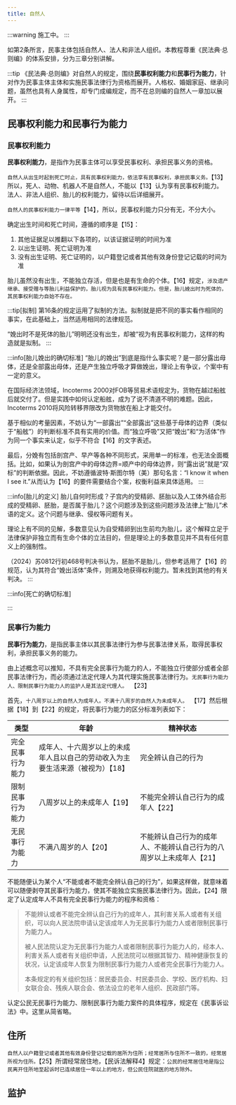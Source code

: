 ```yaml
---
title: 自然人
---
```


:::warning
施工中。
:::

如第2条所言，民事主体包括自然人、法人和非法人组织。本教程尊重《民法典·总则编》的体系安排，分为三章分别讲解。

:::tip
《民法典·总则编》对自然人的规定，围绕**民事权利能力**和**民事行为能力**，针对作为民事主体主体和实施民事法律行为资格而展开。人格权、婚姻家庭、继承问题，虽然也具有人身属性，却专门成编规定，而不在总则编的自然人一章加以展开。
:::

## 民事权利能力和民事行为能力

### 民事权利能力

**民事权利能力**，是指作为民事主体可以享受民事权利、承担民事义务的资格。

`自然人从出生时起到死亡时止，具有民事权利能力，依法享有民事权利，承担民事义务。`【13】所以，死人、动物、机器人不是自然人，不能以【13】认为享有民事权利能力。法人、非法人组织、胎儿的权利能力，留待以后详细展开。

`自然人的民事权利能力一律平等`【14】，所以，民事权利能力只分有无，不分大小。

确定出生时间和死亡时间，遵循的顺序是【15】：

1. 其他证据足以推翻以下各项的，以该证据证明的时间为准
2. 以出生证明、死亡证明为准
3. 没有出生证明、死亡证明的，以户籍登记或者其他有效身份登记记载的时间为准

胎儿虽然没有出生，不能独立存活，但是也是有生命的个体。【16】规定，`涉及遗产继承、接受赠与等胎儿利益保护的，胎儿视为具有民事权利能力。但是，胎儿娩出时为死体的，其民事权利能力自始不存在。`

:::tip[拟制]
第16条的规定运用了拟制的方法。拟制就是把不同的事实看作相同的事实，在此基础上，当然适用相同的法律规范。

“娩出时不是死体的胎儿”明明还没有出生，却被“视为有民事权利能力，这样的构造就是拟制。
:::

:::info[胎儿娩出的确切标准]
“胎儿的娩出”到底是指什么事实呢？是一部分露出母体，还是全部露出母体，还是产生独立呼吸才算做娩出，理论上有争议，个案中有一定的意义。

在国际经济法领域，Incoterms 2000对FOB等贸易术语规定为，货物在越过船舷后就交付了。但是实践中如何认定船舷，成为了说不清道不明的难题。因此，Incoterms 2010将风险转移界限改为货物放在船上才能交付。

基于相似的考量因素，不妨认为“一部露出”“全部露出”这些基于母体的边界（类似于“船舷”）的判断标准不具有实用的价值。而“独立呼吸”又把“娩出”和“为活体”作为同一个事实来认定，似乎不符合【16】的文字表述。

最后，分娩有包括剖宫产、早产等各种不同形式，采用单一的标准，也无法全面概括。比如，如果认为剖宫产中的母体边界=顺产中的母体边界，则“露出说”就是“双标”的判断依据。因此，不妨遵循波特·斯图尔特（美）那句名言：“I know it when I see it.”从而认为【16】的要件需要结合个案，权衡利益来具体适用。
:::

:::info[胎儿的定义]
胎儿自何时形成？子宫内的受精卵、胚胎以及人工体外结合形成的受精卵、胚胎，是否属于胎儿？这个问题涉及到这些问题涉及法律上“胎儿”术语的定义。这个问题与继承、侵权等问题有关。

理论上有不同的见解，多数意见认为自受精卵到出生前均为胎儿，这个解释立足于法律保护非独立而有生命个体的立法目的，但是理论上的多数意见并不具有任何意义上的强制性。

（2024）苏0812行初468号判决书认为，胚胎不是胎儿，但参考适用了【16】的规范，认为其符合“娩出活体”条件，则溯及地获得权利能力。暂未找到其他的有关判决。
:::

:::info[死亡的确切标准]

:::

<!-- 2025/10/27更新，修改为新的方法 -->

### 民事行为能力

**民事行为能力**，是指民事主体以其民事法律行为参与民事法律关系，取得民事权利，承担民事义务的能力。

由上述概念可以推知，不具有完全民事行为能力的人，不能独立行使部分或者全部民事法律行为，而必须通过法定代理人为其代理实施民事法律行为。`无民事行为能力人、限制民事行为能力人的监护人是其法定代理人。 `【23】

首先，`十八周岁以上的自然人为成年人。不满十八周岁的自然人为未成年人。 `【17】然后根据【18】到【22】的规定，将民事行为能力的区分标准列表如下：

|类型|年龄|精神状态|
|----|--|-------|
|完全民事行为能力|成年人、十六周岁以上的未成年人且以自己的劳动收入为主要生活来源（被视为）【18】|完全辨认自己的行为|
|限制民事行为能力|八周岁以上的未成年人【19】|不能完全辨认自己行为的成年人【22】|
|无民事行为能力|不满八周岁的人【20】|不能辨认自己行为的成年人、不能辨认自己行为的八周岁以上未成年人【21】|

不能随便认为某个人“不能或者不能完全辨认自己的行为”，如果这样做，就意味着可以随便剥夺其民事行为能力，使其不能独立实施民事法律行为。因此，【24】限定了认定成年人不具有完全民事行为能力的程序和资格：

> 不能辨认或者不能完全辨认自己行为的成年人，其利害关系人或者有关组织，可以向人民法院申请认定该成年人为无民事行为能力人或者限制民事行为能力人。
> 
> 被人民法院认定为无民事行为能力人或者限制民事行为能力人的，经本人、利害关系人或者有关组织申请，人民法院可以根据其智力、精神健康恢复的状况，认定该成年人恢复为限制民事行为能力人或者完全民事行为能力人。
>
> 本条规定的有关组织包括：居民委员会、村民委员会、学校、医疗机构、妇女联合会、残疾人联合会、依法设立的老年人组织、民政部门等。 

认定公民无民事行为能力、限制民事行为能力案件的具体程序，规定在《民事诉讼法》中。这里从简省略。

## 住所

`自然人以户籍登记或者其他有效身份登记记载的居所为住所；经常居所与住所不一致的，经常居所视为住所。`【25】所谓经常居住地，【民诉法解释4】规定：`公民的经常居住地是指公民离开住所地至起诉时已连续居住一年以上的地方，但公民住院就医的地方除外。`

## 监护